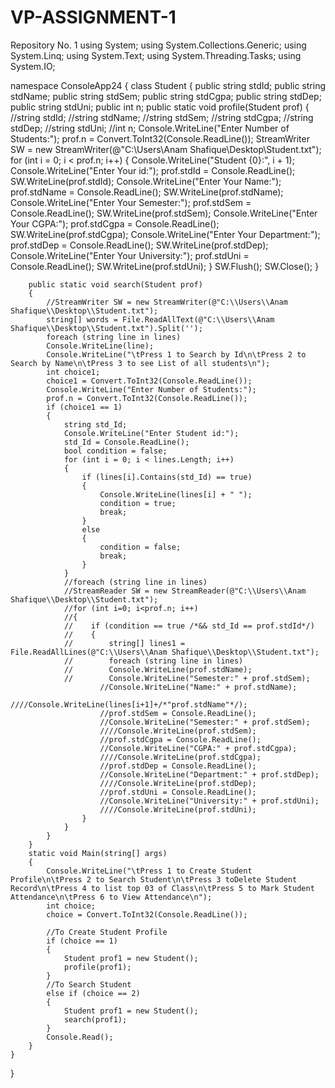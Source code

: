 # VP-ASSIGNMENT-1
Repository No. 1
using System;
using System.Collections.Generic;
using System.Linq;
using System.Text;
using System.Threading.Tasks;
using System.IO;

namespace ConsoleApp24
{
    class Student
    {
        public string stdId;
        public string stdName;
        public string stdSem;
        public string stdCgpa;
        public string stdDep;
        public string stdUni;
        public int n;
        public static void profile(Student prof)
        {
            //string stdId;
            //string stdName;
            //string stdSem;
            //string stdCgpa;
            //string stdDep;
            //string stdUni;
            //int n;
            Console.WriteLine("Enter Number of Students:");
            prof.n = Convert.ToInt32(Console.ReadLine());
            StreamWriter SW = new StreamWriter(@"C:\\Users\\Anam Shafique\\Desktop\\Student.txt");
            for (int i = 0; i < prof.n; i++)
            {
                Console.WriteLine("Student {0}:", i + 1);
                Console.WriteLine("Enter Your id:");
                prof.stdId = Console.ReadLine();
                SW.WriteLine(prof.stdId);
                Console.WriteLine("Enter Your Name:");
                prof.stdName = Console.ReadLine();
                SW.WriteLine(prof.stdName);
                Console.WriteLine("Enter Your Semester:");
                prof.stdSem = Console.ReadLine();
                SW.WriteLine(prof.stdSem);
                Console.WriteLine("Enter Your CGPA:");
                prof.stdCgpa = Console.ReadLine();
                SW.WriteLine(prof.stdCgpa);
                Console.WriteLine("Enter Your Department:");
                prof.stdDep = Console.ReadLine();
                SW.WriteLine(prof.stdDep);
                Console.WriteLine("Enter Your University:");
                prof.stdUni = Console.ReadLine();
                SW.WriteLine(prof.stdUni);
            }
            SW.Flush();
            SW.Close();
        }

        public static void search(Student prof)
        {
            //StreamWriter SW = new StreamWriter(@"C:\\Users\\Anam Shafique\\Desktop\\Student.txt");
            string[] words = File.ReadAllText(@"C:\\Users\\Anam Shafique\\Desktop\\Student.txt").Split('');
            foreach (string line in lines)
            Console.WriteLine(line);
            Console.WriteLine("\tPress 1 to Search by Id\n\tPress 2 to Search by Name\n\tPress 3 to see List of all students\n");
            int choice1;
            choice1 = Convert.ToInt32(Console.ReadLine());
            Console.WriteLine("Enter Number of Students:");
            prof.n = Convert.ToInt32(Console.ReadLine());
            if (choice1 == 1)
            {
                string std_Id;
                Console.WriteLine("Enter Student id:");
                std_Id = Console.ReadLine();
                bool condition = false;
                for (int i = 0; i < lines.Length; i++)
                {
                    if (lines[i].Contains(std_Id) == true)
                    {
                        Console.WriteLine(lines[i] + " ");
                        condition = true;
                        break;
                    }
                    else
                    {
                        condition = false;
                        break;
                    }
                }
                //foreach (string line in lines)
                //StreamReader SW = new StreamReader(@"C:\\Users\\Anam Shafique\\Desktop\\Student.txt");
                //for (int i=0; i<prof.n; i++)
                //{
                //    if (condition == true /*&& std_Id == prof.stdId*/)
                //    {
                //        string[] lines1 = File.ReadAllLines(@"C:\\Users\\Anam Shafique\\Desktop\\Student.txt");
                //        foreach (string line in lines)
                //        Console.WriteLine(prof.stdName);
                //        Console.WriteLine("Semester:" + prof.stdSem);
                        //Console.WriteLine("Name:" + prof.stdName);
                        ////Console.WriteLine(lines[i+1]+/*"prof.stdName"*/);
                        //prof.stdSem = Console.ReadLine();
                        //Console.WriteLine("Semester:" + prof.stdSem);
                        ////Console.WriteLine(prof.stdSem);
                        //prof.stdCgpa = Console.ReadLine();
                        //Console.WriteLine("CGPA:" + prof.stdCgpa);
                        ////Console.WriteLine(prof.stdCgpa);
                        //prof.stdDep = Console.ReadLine();
                        //Console.WriteLine("Department:" + prof.stdDep);
                        ////Console.WriteLine(prof.stdDep);
                        //prof.stdUni = Console.ReadLine();
                        //Console.WriteLine("University:" + prof.stdUni);
                        ////Console.WriteLine(prof.stdUni);
                    }
                }
            }
        }
        static void Main(string[] args)
        {
            Console.WriteLine("\tPress 1 to Create Student Profile\n\tPress 2 to Search Student\n\tPress 3 toDelete Student Record\n\tPress 4 to list top 03 of Class\n\tPress 5 to Mark Student Attendance\n\tPress 6 to View Attendance\n");
            int choice;
            choice = Convert.ToInt32(Console.ReadLine());

            //To Create Student Profile
            if (choice == 1)
            {
                Student prof1 = new Student();
                profile(prof1);
            }
            //To Search Student
            else if (choice == 2)
            {
                Student prof1 = new Student();
                search(prof1);
            }
            Console.Read();
        }
    }
}




       
